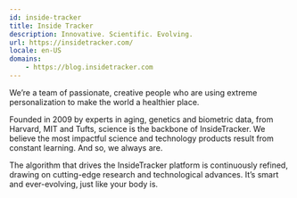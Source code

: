 ```yaml
---
id: inside-tracker
title: Inside Tracker
description: Innovative. Scientific. Evolving.
url: https://insidetracker.com/
locale: en-US
domains:
    - https://blog.insidetracker.com
---
```


We’re a team of passionate, creative people who are using extreme personalization to make the world a healthier place.

Founded in 2009 by experts in aging, genetics and biometric data, from Harvard, MIT and Tufts, science is the backbone of InsideTracker. We believe the most impactful science and technology products result from constant learning. And so, we always are.

The algorithm that drives the InsideTracker platform is continuously refined, drawing on cutting-edge research and technological advances. It’s smart and ever-evolving, just like your body is.
